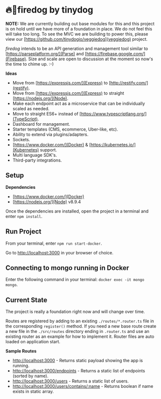 # 🔥🐶firedog by tinydog

**NOTE:** We are currently building out base modules for this and this project is on hold until we have more of a foundation in place. We do not feel this will take too long. To see the MVC we are building to power this, please view our [https://github.com/tinydogio/veggiedog](veggiedog) project.

_firedog_ intends to be an API generation and management tool similar to [https://parseplatform.org/](Parse) and [https://firebase.google.com/](Firebase). Size and scale are open to discussion at the moment so now's the time to chime up.  :-)

**Ideas**
* Move from [https://expressjs.com/](Express) to [http://restify.com/](restify).
* Move from [https://expressjs.com/](Express) to straight [https://nodejs.org/](Node).
* Make each endpoint act as a microservice that can be individually scaled as needed.
* Move to straight ES6+ instead of [https://www.typescriptlang.org/](TypeScript).
* Dashboard for management.
* Starter templates (CMS, ecommerce, Uber-like, etc).
* Ability to extend via plugins/adapters.
* Sockets.
* [https://www.docker.com/](Docker) & [https://kubernetes.io/](Kubernetes) support.
* Multi language SDK's.
* Third-party integrations.

## Setup

**Dependencies**
* [https://www.docker.com/](Docker)
* [https://nodejs.org/](Node) v8.9.4

Once the dependencies are installed, open the project in a terminal and enter ```npm install```.

## Run Project

From your terminal, enter ```npm run start-docker```.

Go to [http://localhost:3000](http://localhost:3000) in your browser of choice.

## Connecting to mongo running in Docker

Enter the following command in your terminal: ```docker exec -it mongo mongo```.

## Current State

The project is really a foundation right now and will change over time.

Routes are registered by adding to an existing ```./routes/*.router.ts``` file in the corresponding ```register()``` method. If you need a new base route create a new file in the ```./src/routes``` directory ending in ```.router.ts``` and use an existing router as an example for how to implement it. Router files are auto loaded on application start.

**Sample Routes**
* [http://localhost:3000](http://localhost:3000) - Returns static payload showing the app is running.
* [http://localhost:3000/endpoints](http://localhost:3000/endpoints) - Returns a static list of endpoints (sorted by name).
* [http://localhost:3000/users](http://localhost:3000/users) - Returns a static list of users.
* [http://localhost:3000/users/contains/:name](http://localhost:3000/users/contains/joshua) - Returns boolean if name exists in static array.
